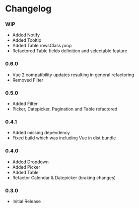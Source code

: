 # Changelog

### WIP

 - Added Notify
 - Added Tooltip
 - Added Table rowsClass prop
 - Refactored Table fields definition and selectable feature

### 0.6.0

 - Vue 2 compatibility updates resulting in general refactoring
 - Removed Filter

### 0.5.0

 - Added Filter
 - Picker, Datepicker, Pagination and Table refactored

### 0.4.1

 - Added missing dependency
 - Fixed build which was including Vue in dist bundle

### 0.4.0

 - Added Dropdown
 - Added Picker
 - Added Table
 - Refactor Calendar & Datepicker (braking changes)

### 0.3.0

 - Initial Release
